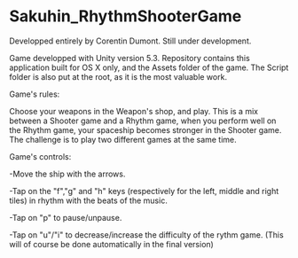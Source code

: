 # Sakuhin_RhythmShooterGame

Developped entirely by Corentin Dumont.
Still under development.

Game developped with Unity version 5.3.
Repository contains this application built for OS X only, and the Assets folder of the game.
The Script folder is also put at the root, as it is the most valuable work.

Game's rules:

Choose your weapons in the Weapon's shop, and play. This is a mix between a Shooter game and a Rhythm game, when you perform well on the Rhythm game, your spaceship becomes stronger in the Shooter game. The challenge is to play two different games at the same time.

Game's controls:

-Move the ship with the arrows.

-Tap on the "f","g" and "h" keys (respectively for the left, middle and right tiles) in rhythm with the beats of the music. 

-Tap on "p" to pause/unpause.

-Tap on "u"/"i" to decrease/increase the difficulty of the rythm game. (This will of course be done automatically in the final version)
